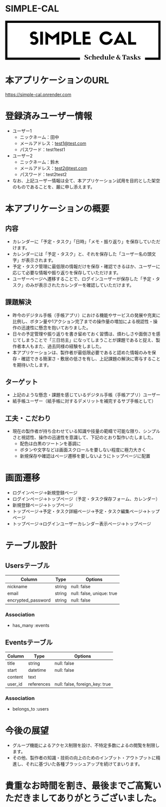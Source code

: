 # SIMPLE-CAL
![alt text](logo.png)

# 本アプリケーションのURL
https://simple-cal.onrender.com

# 登録済みユーザー情報
- ユーザー1
  - ニックネーム：田中
  - メールアドレス：test1@test.com
  - パスワード：test1test1
- ユーザー2
  - ニックネーム：鈴木
  - メールアドレス：test2@test.com
  - パスワード：test2test2
- なお、上記ユーザー情報は全て、本アプリケーション試用を目的とした架空のものであることを、厳に申し添えます。

# 本アプリケーションの概要

## 内容
- カレンダーに「予定・タスク」「日時」「メモ・振り返り」を保存していただけます。
- カレンダーには「予定・タスク」と、それを保存した「ユーザー名の頭文字」が表示されます。
- 予定・タスク管理に最低限の情報だけを保存・確認できるほか、ユーザーに応じて必要な情報や振り返りを保存していただけます。
- ユーザーページへ遷移することで、ログインユーザーが保存した「予定・タスク」のみが表示されたカレンダーを確認していただけます。

## 課題解決
- 昨今のデジタル手帳（手帳アプリ）における機能やサービスの発展や充実に比例し、ボタン量や1アクション完了までの操作量の増加による視認性・操作の迅速性に懸念を抱いておりました。
- 日々の予定管理や振り返りを書き留めておく習慣は、煩わしさや面倒さを感じてしまうことで「三日坊主」になってしまうことが課題であると捉え、製作者本人もまた、過去同様の経験をしました。
- 本アプリケーションは、製作者が最低限必要であると認めた情報のみを保存・確認できる簡潔さ・敷居の低さを有し、上記課題の解決に寄与することを期待いたします。

## ターゲット
- 上記のような懸念・課題を感じているデジタル手帳（手帳アプリ）ユーザー
- 紙手帳ユーザー（紙手帳に対するデメリットを補完するサブ手帳として）

## 工夫・こだわり
- 現在の製作者が持ち合わせている知識や技量の範疇で可能な限り、シンプルさと視認性、操作の迅速性を意識して、下記のとおり製作いたしました。
  - 配色は白黒のツートンを基調に
  - ボタンや文字などは画面スクロールを要しない程度に極力大きく
  - 新規保存や確認はページ遷移を要しないようにトップページに配置


# 画面遷移
- ログインページ→新規登録ページ
- ログインページ→トップページ（予定・タスク保存フォーム、カレンダー）
- 新規登録ページ→トップページ
- トップページ→予定・タスク詳細ページ→予定・タスク編集ページ→トップページ
- トップページ→ログインユーザーカレンダー表示ページ→トップページ

# テーブル設計

## Usersテーブル
| Column             | Type       | Options                        |
|--------------------|------------|--------------------------------|
| nickname           | string     | null: false                    |
| email              | string     | null: false, unique: true      |
| encrypted_password | string     | null: false                    |

### Association
- has_many :events

## Eventsテーブル
| Column             | Type       | Options                        |
|--------------------|------------|--------------------------------|
| title              | string     | null: false                    |
| start              | datetime   | null: false                    |
| content            | text       |                                |
| user_id            | references | null: false, foreign_key: true |

### Association
- belongs_to :users

# 今後の展望
- グループ機能によるアクセス制限を設け、不特定多数によるの閲覧を制限します。
- その他、製作者の知識・技術の向上のためのインプット・アウトプットに精進し、それに基づいた各種ブラッシュアップを続けてまいります。

# 貴重なお時間を割き、最後までご高覧いただきましてありがとうございました。